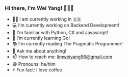 ### Hi there, I'm Wei Yang! 👋:man_technologist:

- :man_office_worker: I am currently working in :singapore:
- :computer: I’m currently working on Backend Development!
- :sunflower: I'm familiar with Python, C# and Javascript!
- 🌱 I’m currently learning Go!
- :books: I'm currently reading The Pragmatic Programmer!
- 💬 Ask me about anything!
- 📫 How to reach me: limweiyang96@gmail.com
- 😄 Pronouns: he/him
- ⚡ Fun fact: I love coffee
